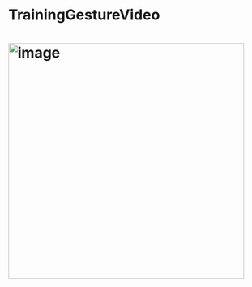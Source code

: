 # TrainingGestureVideo
# <img width="465" alt="image" src="https://github.com/user-attachments/assets/8762d59b-194a-447e-a3b0-fa804320bf2d">
